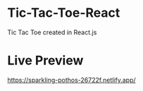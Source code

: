 # Tic-Tac-Toe-React
Tic Tac Toe created in React.js
# Live Preview
https://sparkling-pothos-26722f.netlify.app/
